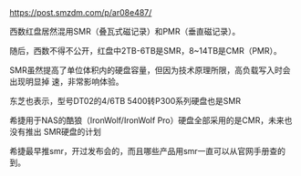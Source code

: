 

## 

https://post.smzdm.com/p/ar08e487/

西数红盘居然混用SMR（叠瓦式磁记录）和PMR（垂直磁记录）。

随后，西数不得不公开，红盘中2TB-6TB是SMR，8~14TB是CMR（PMR）。

SMR虽然提高了单位体积内的硬盘容量，但因为技术原理所限，高负载写入时会出现明显掉
速，非常影响体验。



东芝也表示，型号DT02的4/6TB 5400转P300系列硬盘也是SMR


希捷用于NAS的酷狼（IronWolf/IronWolf Pro）硬盘全部采用的是CMR，未来也没有推出
SMR硬盘的计划


希捷最早推smr，开过发布会的，而且哪些产品用smr一直可以从官网手册查的到。




